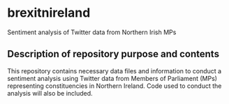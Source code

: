 # brexitnireland
Sentiment analysis of Twitter data from Northern Irish MPs 

## Description of repository purpose and contents
This repository contains necessary data files and information to conduct a sentiment analysis using Twitter data from Members of Parliament (MPs) representing constituencies in Northern Ireland. Code used to conduct the analysis will also be included.

